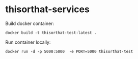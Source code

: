 # thisorthat-services

Build docker container:
```
docker build -t thisorthat-test:latest .
```

Run container locally:
```
docker run -d -p 5000:5000  -e PORT=5000 thisorthat-test 
```
